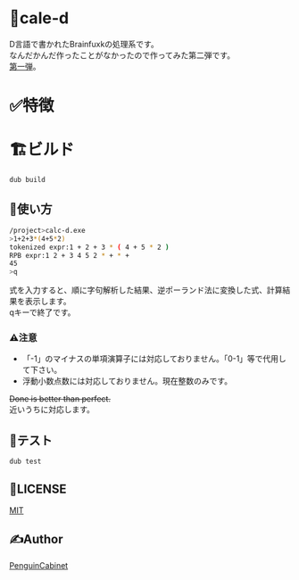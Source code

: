 # 🧮cale-d
D言語で書かれたBrainfuxkの処理系です。    
なんだかんだ作ったことがなかったので作ってみた第二弾です。    
[第一弾](https://github.com/PenguinCabinet/Brainfuxk-D)。   

# ✅特徴

# 🏗ビルド
```
dub build
```

## 🔨使い方
```bash
/project>calc-d.exe
>1+2+3*(4+5*2)
tokenized expr:1 + 2 + 3 * ( 4 + 5 * 2 )  
RPB expr:1 2 + 3 4 5 2 * + * +
45
>q
```
式を入力すると、順に字句解析した結果、逆ポーランド法に変換した式、計算結果を表示します。   
qキーで終了です。   

### ⚠️注意
* 「-1」のマイナスの単項演算子には対応しておりません。「0-1」等で代用して下さい。
* 浮動小数点数には対応しておりません。現在整数のみです。

~~Done is better than perfect.~~    
近いうちに対応します。
## 📃テスト
```
dub test
```

## 🎫LICENSE

[MIT](./LICENSE)

## ✍Author

[PenguinCabinet](https://github.com/PenguinCabinet)